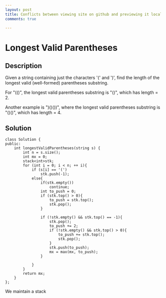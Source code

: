 ```yaml
---
layout: post
title: Conflicts between viewing site on github and previewing it locally
comments: true

---
```


# Longest Valid Parentheses 

## Description

Given a string containing just the characters '(' and ')', find the length of the longest valid (well-formed) parentheses substring.

For "(()", the longest valid parentheses substring is "()", which has length = 2.

Another example is ")()())", where the longest valid parentheses substring is "()()", which has length = 4.

## Solution

````
class Solution {
public:
    int longestValidParentheses(string s) {
		int n = s.size();
		int mx = 0;
		stack<int>stk;
		for (int i = 0; i < n; ++ i){
			if (s[i] == '(')
				stk.push(-1);
			else{
				if(stk.empty())
					continue;
				int to_push = 0;
				if (stk.top() > 0){
					to_push = stk.top();
					stk.pop();
				}

				if (!stk.empty() && stk.top() == -1){
					stk.pop();
					to_push += 2;
					if (!stk.empty() && stk.top() > 0){
						to_push += stk.top();
						stk.pop();
					}
					stk.push(to_push);
					mx = max(mx, to_push);
				}

			}	
		}
		return mx;
	}
};
````

We maintain a stack
